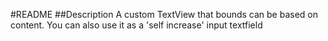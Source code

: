 #README
##Description
	A custom TextView that bounds can be based on content.
	You can also use it as a 'self increase' input textfield
